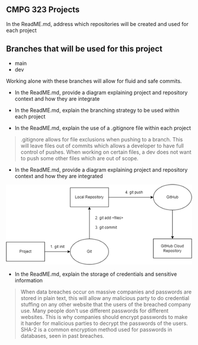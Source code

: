 ## CMPG 323 Projects

In the ReadME.md, address which 
repositories will be created and used 
for each project



## Branches that will be used for this project
- main
- dev

Working alone with these branches will allow for fluid and safe commits.




- In the ReadME.md, provide a 
diagram explaining project and 
repository context and how they are 
integrate


- In the ReadME.md, explain the 
branching strategy to be used within 
each project

- In the ReadME.md, explain the use 
of a .gitignore file within each project

> .gitignore allows for file exclusions when pushing to a branch. This will leave files out of commits which allows a developer to have full control of pushes. When working on certain files, a dev does not want to push some other files which are out of scope.


- In the ReadME.md, provide a 
diagram explaining project and 
repository context and how they are 
integrated

![alttext](https://github.com/OmnipotentBanana/CMPG-323-Overview---32582625/blob/main/Project%201%20Diagram.png)

- In the ReadME.md, explain the 
storage of credentials and sensitive 
information

> When data breaches occur on massive companies and passwords are stored in plain text, this will allow any malicious party to do credential stuffing on any other website that the users of the breached company use. Many people don't use different passwords for different websites. This is why companies should encrypt passwords to make it harder for malicious parties to decrypt the passwords of the users. SHA-2 is a common encryption method used for passwords in databases, seen in past breaches.